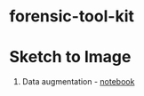 # forensic-tool-kit

# Sketch to Image
1. Data augmentation - [notebook](https://github.com/cicykagnes/forensic-tool-kit/blob/main/frnsc_data_augmentation_for_sketch_to_image.ipynb)
